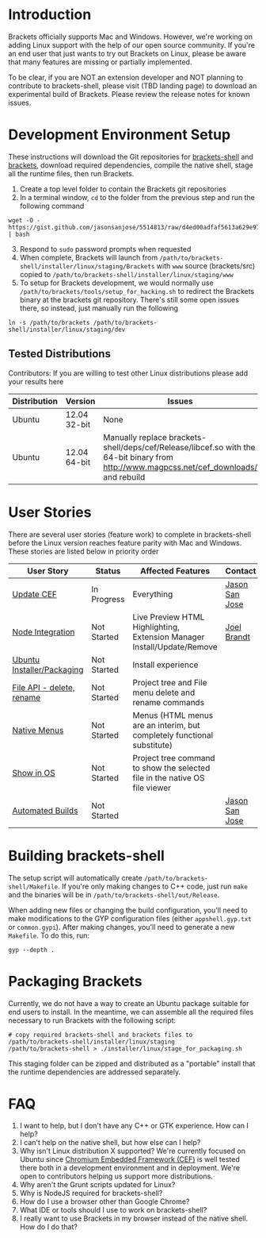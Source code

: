 Introduction
====

Brackets officially supports Mac and Windows. However, we're working on adding Linux support with the help of our open source community. If you're an end user that just wants to try out Brackets on Linux, please be aware that many features are missing or partially implemented.

To be clear, if you are NOT an extension developer and NOT planning to contribute to brackets-shell, please visit (TBD landing page) to download an experimental build of Brackets. Please review the release notes for known issues.

Development Environment Setup
====

These instructions will download the Git repositories for [brackets-shell](https://github.com/adobe/brackets-shell) and [brackets](https://github.com/adobe/brackets), download required dependencies, compile the native shell, stage all the runtime files, then run Brackets.

1. Create a top level folder to contain the Brackets git repositories
2. In a terminal window, ``cd`` to the folder from the previous step and run the following command
```shell
wget -O - https://gist.github.com/jasonsanjose/5514813/raw/d4ed00adfaf5613a629e97a4f9123532e9938928/setup.sh | bash
```
3. Respond to ``sudo`` password prompts when requested
4. When complete, Brackets will launch from ``/path/to/brackets-shell/installer/linux/staging/Brackets`` with ``www`` source (brackets/src) copied to ``/path/to/brackets-shell/installer/linux/staging/www``
5. To setup for Brackets development, we would normally use ``/path/to/brackets/tools/setup_for_hacking.sh`` to redirect the Brackets binary at the brackets git repository. There's still some open issues there, so instead, just manually run the following
```shell
ln -s /path/to/brackets /path/to/brackets-shell/installer/linux/staging/dev
```

Tested Distributions
----

Contributors: If you are willing to test other Linux distributions please add your results here

| Distribution | Version | Issues |
| ------------ | ------- | ----- |
| Ubuntu | 12.04 32-bit | None |
| Ubuntu | 12.04 64-bit | Manually replace brackets-shell/deps/cef/Release/libcef.so with the 64-bit binary from http://www.magpcss.net/cef_downloads/ and rebuild |

User Stories
====

There are several user stories (feature work) to complete in brackets-shell before the Linux version reaches feature parity with Mac and Windows. These stories are listed below in priority order

| User Story | Status | Affected Features | Contact |
| ---------- | ------ | ----------------- | ------- |
| [Update CEF](https://trello.com/c/E8N0Q6dE) | In Progress | Everything | [Jason San Jose](http://github.com/jasonsanjose) |
| [Node Integration](https://trello.com/c/9nX06hWa) | Not Started | Live Preview HTML Highlighting, Extension Manager Install/Update/Remove | [Joel Brandt](http://github.com/joelrbrandt) |
| [Ubuntu Installer/Packaging](https://trello.com/c/ZoCPy6mD) | Not Started | Install experience | |
| [File API - delete, rename](https://trello.com/c/WMB6vtwO) | Not Started | Project tree and File menu delete and rename commands | |
| [Native Menus](https://trello.com/c/WMB6vtwO) | Not Started | Menus (HTML menus are an interim, but completely functional substitute) | |
| [Show in OS](https://trello.com/c/RF1ddQGK) | Not Started | Project tree command to show the selected file in the native OS file viewer | |
| [Automated Builds](https://trello.com/c/P35As8lf) | Not Started | | [Jason San Jose](http://github.com/jasonsanjose) |

Building brackets-shell
====

The setup script will automatically create ``/path/to/brackets-shell/Makefile``. If you're only making changes to C++ code, just run ``make`` and the binaries will be in ``/path/to/brackets-shell/out/Release``. 

When adding new files or changing the build configuration, you'll need to make modifications to the GYP configuration files (either ``appshell.gyp.txt`` or ``common.gypi``). After making changes, you'll need to generate a new ``Makefile``. To do this, run:

```
gyp --depth .
```

Packaging Brackets
====

Currently, we do not have a way to create an Ubuntu package suitable for end users to install. In the meantime, we can assemble all the required files necessary to run Brackets with the following script:

```
# copy required brackets-shell and brackets files to /path/to/brackets-shell/installer/linux/staging
/path/to/brackets-shell > ./installer/linux/stage_for_packaging.sh
```

This staging folder can be zipped and distributed as a "portable" install that the runtime dependencies are addressed separately.

FAQ
====

1. I want to help, but I don't have any C++ or GTK experience. How can I help?
1. I can't help on the native shell, but how else can I help?
1. Why isn't Linux distribution X supported?
We're currently focused on Ubuntu since [Chromium Embedded Framework (CEF)](https://code.google.com/p/chromiumembedded/) is well tested there both in a development environment and in deployment. We're open to contributors helping us support more distributions.
1. Why aren't the Grunt scripts updated for Linux?
1. Why is NodeJS required for brackets-shell?
1. How do I use a browser other than Google Chrome?
1. What IDE or tools should I use to work on brackets-shell?
1. I really want to use Brackets in my browser instead of the native shell. How do I do that?